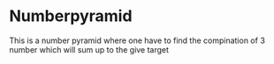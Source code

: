 # Numberpyramid
This is a number pyramid where one have to find the compination of 3 number which will sum up to the give target 
